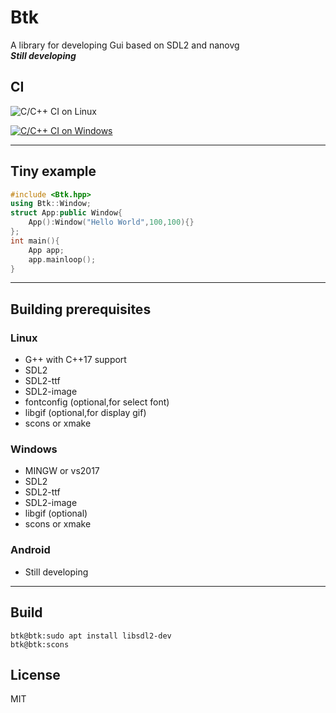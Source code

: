 # Btk

A library for developing Gui based on SDL2 and nanovg  
***Still developing***  

## CI

![C/C++ CI on Linux](https://github.com/BusyStudent/Btk/workflows/C/C++%20CI%20on%20Linux/badge.svg)

[![C/C++ CI on Windows](https://github.com/BusyStudent/Btk/actions/workflows/windows.yml/badge.svg)](https://github.com/BusyStudent/Btk/actions/workflows/windows.yml)

----

## Tiny example  

```cpp
#include <Btk.hpp>
using Btk::Window;
struct App:public Window{
    App():Window("Hello World",100,100){}
};
int main(){
    App app;
    app.mainloop();
}
```

----

## Building prerequisites

### Linux

- G++ with C++17 support  
- SDL2  
- SDL2-ttf  
- SDL2-image  
- fontconfig (optional,for select font)  
- libgif (optional,for display gif)  
- scons or xmake

### Windows

- MINGW or vs2017  
- SDL2  
- SDL2-ttf  
- SDL2-image  
- libgif (optional)  
- scons or xmake

### Android

- Still developing

----

## Build

```console
btk@btk:sudo apt install libsdl2-dev
btk@btk:scons
```

## License

MIT
